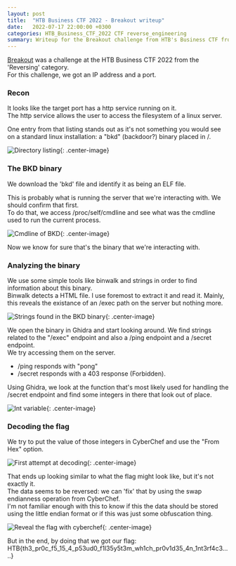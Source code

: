 ```yaml
---
layout: post
title:  "HTB Business CTF 2022 - Breakout writeup"
date:   2022-07-17 22:00:00 +0300
categories: HTB_Business_CTF_2022 CTF reverse_engineering
summary: Writeup for the Breakout challenge from HTB's Business CTF from 2022. 
---
```



[Breakout](https://ctftime.org/task/22947) was a challenge at the HTB Business CTF 2022 from the 'Reversing' category.  
For this challenge, we got an IP address and a port.  

### Recon 

It looks like the target port has a http service running on it.  
The http service allows the user to access the filesystem of a linux server.  

One entry from that listing stands out as it's not something you would see on a standard linux installation: a "bkd" (backdoor?) binary placed in /.  

![Directory listing]({{site.baseurl}}/assets/img/HTB_Business_CTF_2022/breakout/dir_list.png){: .center-image}

### The BKD binary

We download the 'bkd' file and identify it as being an ELF file.  

This is probably what is running the server that we're interacting with. We should confirm that first.  
To do that, we access /proc/self/cmdline and see what was the cmdline used to run the current process.  

![Cmdline of BKD]({{site.baseurl}}/assets/img/HTB_Business_CTF_2022/breakout/proc_cmdline.png){: .center-image}

Now we know for sure that's the binary that we're interacting with.

### Analyzing the binary

We use some simple tools like binwalk and strings in order to find information about this binary.  
Binwalk detects a HTML file. I use foremost to extract it and read it. Mainly, this reveals the existance of an /exec path on the server but nothing more.  

![Strings found in the BKD binary]({{site.baseurl}}/assets/img/HTB_Business_CTF_2022/breakout/strings.png){: .center-image}

We open the binary in Ghidra and start looking around. We find strings related to the "/exec" endpoint and also a /ping endpoint and a /secret endpoint.  
We try accessing them on the server.  
- /ping responds with "pong" 
- /secret responds with a 403 response (Forbidden).

Using Ghidra, we look at the function that's most likely used for handling the /secret endpoint and find some integers in there that look out of place.  

![Int variable]({{site.baseurl}}/assets/img/HTB_Business_CTF_2022/breakout/ints.png){: .center-image}

### Decoding the flag

We try to put the value of those integers in CyberChef and use the "From Hex" option.

![First attempt at decoding]({{site.baseurl}}/assets/img/HTB_Business_CTF_2022/breakout/cyberchef_incomplete.png){: .center-image}

That ends up looking similar to what the flag might look like, but it's not exactly it.  
The data seems to be reversed: we can 'fix' that by using the swap endianness operation from CyberChef.  
I'm not familiar enough with this to know if this the data should be stored using the little endian format or if this was just some obfuscation thing.  

![Reveal the flag with cyberchef]({{site.baseurl}}/assets/img/HTB_Business_CTF_2022/breakout/cyberchef.png){: .center-image}

But in the end, by doing that we got our flag: HTB{th3_pr0c_f5_15_4_p53ud0_f1l35y5t3m_wh1ch_pr0v1d35_4n_1nt3rf4c3.....}